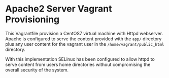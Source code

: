 # Apache2 Server Vagrant Provisioning

This Vagrantfile provision a CentOS7 virtual machine with Httpd webserver.
Apache is configured to serve the content provided with the `app/` directory 
plus any user content for the vagrant user in the `/home/vagrant/public_html` directory.

With this implementation SELinux has been configured to allow httpd to serve content from users home directories
without compromising the overall security of the system.
